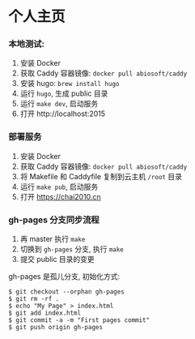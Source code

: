 # 个人主页

### 本地测试:

1. 安装 Docker
1. 获取 Caddy 容器镜像: `docker pull abiosoft/caddy`
1. 安装 hugo: `brew install hugo`
1. 运行 `hugo`, 生成 public 目录
1. 运行 `make dev`, 启动服务
1. 打开 http://localhost:2015

### 部署服务

1. 安装 Docker
1. 获取 Caddy 容器镜像: `docker pull abiosoft/caddy`
1. 将 Makefile 和 Caddyfile 复制到云主机 `/root` 目录
1. 运行 `make pub`, 启动服务
1. 打开 https://chai2010.cn

### gh-pages 分支同步流程

1. 再 master 执行 `make`
1. 切换到 `gh-pages` 分支, 执行 `make`
1. 提交 public 目录的变更

gh-pages 是孤儿分支, 初始化方式:

```
$ git checkout --orphan gh-pages
$ git rm -rf .
$ echo "My Page" > index.html
$ git add index.html
$ git commit -a -m "First pages commit"
$ git push origin gh-pages
```